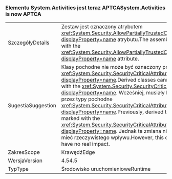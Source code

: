 ### <a name="systemactivities-is-now-aptca"></a><span data-ttu-id="e343e-101">Elementu System.Activities jest teraz APTCA</span><span class="sxs-lookup"><span data-stu-id="e343e-101">System.Activities is now APTCA</span></span>

|   |   |
|---|---|
|<span data-ttu-id="e343e-102">Szczegóły</span><span class="sxs-lookup"><span data-stu-id="e343e-102">Details</span></span>|<span data-ttu-id="e343e-103">Zestaw jest oznaczony atrybutem <xref:System.Security.AllowPartiallyTrustedCallersAttribute?displayProperty=name> atrybutu.</span><span class="sxs-lookup"><span data-stu-id="e343e-103">The assembly is marked with the <xref:System.Security.AllowPartiallyTrustedCallersAttribute?displayProperty=name> attribute.</span></span>|
|<span data-ttu-id="e343e-104">Sugestia</span><span class="sxs-lookup"><span data-stu-id="e343e-104">Suggestion</span></span>|<span data-ttu-id="e343e-105">Klasy pochodne nie może być oznaczony przez <xref:System.Security.SecurityCriticalAttribute?displayProperty=name>.</span><span class="sxs-lookup"><span data-stu-id="e343e-105">Derived classes cannot be marked with the <xref:System.Security.SecurityCriticalAttribute?displayProperty=name>.</span></span> <span data-ttu-id="e343e-106">Wcześniej, musiały być oznaczony przez typy pochodne <xref:System.Security.SecurityCriticalAttribute?displayProperty=name>.</span><span class="sxs-lookup"><span data-stu-id="e343e-106">Previously, derived types had to be marked with the <xref:System.Security.SecurityCriticalAttribute?displayProperty=name>.</span></span> <span data-ttu-id="e343e-107">Jednak ta zmiana nie powinna mieć rzeczywistego wpływu.</span><span class="sxs-lookup"><span data-stu-id="e343e-107">However, this change should have no real impact.</span></span>|
|<span data-ttu-id="e343e-108">Zakres</span><span class="sxs-lookup"><span data-stu-id="e343e-108">Scope</span></span>|<span data-ttu-id="e343e-109">Krawędź</span><span class="sxs-lookup"><span data-stu-id="e343e-109">Edge</span></span>|
|<span data-ttu-id="e343e-110">Wersja</span><span class="sxs-lookup"><span data-stu-id="e343e-110">Version</span></span>|<span data-ttu-id="e343e-111">4.5</span><span class="sxs-lookup"><span data-stu-id="e343e-111">4.5</span></span>|
|<span data-ttu-id="e343e-112">Typ</span><span class="sxs-lookup"><span data-stu-id="e343e-112">Type</span></span>|<span data-ttu-id="e343e-113">Środowisko uruchomieniowe</span><span class="sxs-lookup"><span data-stu-id="e343e-113">Runtime</span></span>|

